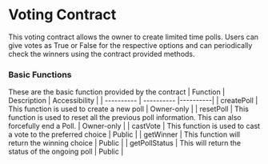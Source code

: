 # Voting Contract
This voting contract allows the owner to create limited time polls. Users can  give votes as True or False for the respective options and can periodically check the winners using the contract provided methods.

### Basic Functions
These are the basic function provided by the contract
| Function | Description | Accessibility |
| ---------- | ---------- |----------|
| createPoll | This function is used to create a new poll | Owner-only |
| resetPoll | This function is used to reset all the previous poll information. This can also forcefully end a Poll. | Owner-only |
| castVote | This function is used to cast a vote to the preferred choice | Public |
| getWinner | This function will return the winning choice | Public |
| getPollStatus | This will return the status of the ongoing poll | Public |